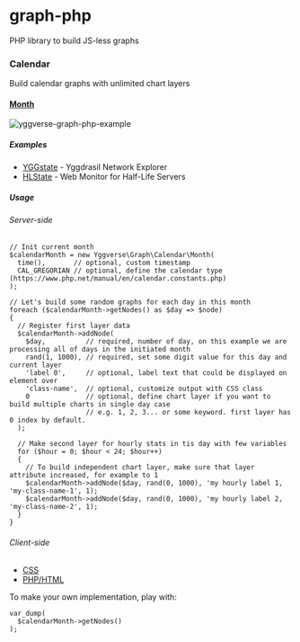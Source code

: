 # graph-php
PHP library to build JS-less graphs

### Calendar

Build calendar graphs with unlimited chart layers

#### [Month](https://github.com/YGGverse/graph-php/blob/main/src/Calendar/Month.php)

![yggverse-graph-php-example](https://github.com/YGGverse/graph-php/assets/108541346/bbac7626-1f0b-476c-b154-f8a6f2933530)

##### Examples

 * [YGGstate](https://github.com/YGGverse/YGGstate) - Yggdrasil Network Explorer
 * [HLState](https://github.com/YGGverse/HLState) -  Web Monitor for Half-Life Servers

##### Usage

###### Server-side

```
// Init current month
$calendarMonth = new Yggverse\Graph\Calendar\Month(
  time(),       // optional, custom timestamp
  CAL_GREGORIAN // optional, define the calendar type (https://www.php.net/manual/en/calendar.constants.php)
);

// Let's build some random graphs for each day in this month
foreach ($calendarMonth->getNodes() as $day => $node)
{
  // Register first layer data
  $calendarMonth->addNode(
    $day,          // required, number of day, on this example we are processing all of days in the initiated month
    rand(1, 1000), // required, set some digit value for this day and current layer
    'label 0',     // optional, label text that could be displayed on element over
    'class-name',  // optional, customize output with CSS class
    0              // optional, define chart layer if you want to build multiple charts in single day case
                   // e.g. 1, 2, 3... or some keyword. first layer has 0 index by default.
  );

  // Make second layer for hourly stats in tis day with few variables
  for ($hour = 0; $hour < 24; $hour++)
  {
    // To build independent chart layer, make sure that layer attribute increased, for example to 1
    $calendarMonth->addNode($day, rand(0, 1000), 'my hourly label 1, 'my-class-name-1', 1);
    $calendarMonth->addNode($day, rand(0, 1000), 'my hourly label 2, 'my-class-name-2', 1);
  }
}
```

###### Client-side

 * [CSS](https://github.com/YGGverse/YGGstate/blob/main/src/public/assets/theme/default/css/yggverse/graph/calendar/month.css)
 * [PHP/HTML](https://github.com/YGGverse/YGGstate/blob/main/src/public/index.php)

To make your own implementation, play with:

```
var_dump(
  $calendarMonth->getNodes()
);
```
